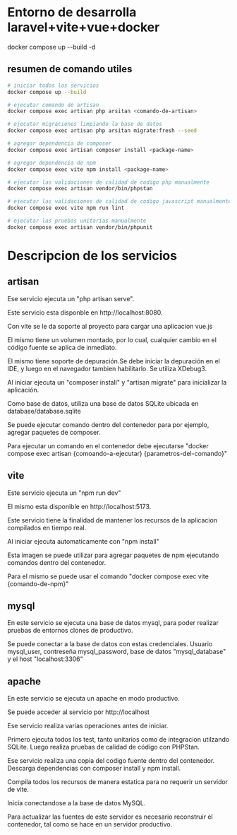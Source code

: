 # Entorno de desarrolla laravel+vite+vue+docker


docker compose up --build -d

## resumen de comando utiles

```bash
# iniciar todos los servicios
docker compose up --build

# ejecutar comando de artisan
docker compose exec artisan php arsitan <comando-de-artisan>

# ejecutar migraciones limpiando la base de datos
docker compose exec artisan php arsitan migrate:fresh --seed

# agregar dependencia de composer
docker compose exec artisan composer install <package-name>

# agregar dependencia de npm
docker compose exec vite npm install <package-name>

# ejecutar las validaciones de calidad de codigo php manualmente
docker compose exec artisan vendor/bin/phpstan

# ejecutar las validaciones de calidad de codigo javascript manualmente
docker compose exec vite npm run lint

# ejecutar las pruebas unitarias manualmente
docker compose exec artisan vendor/bin/phpunit

```

# Descripcion de los servicios

## artisan

Ese servicio ejecuta un "php artisan serve".

Este servicio esta disponble en http://localhost:8080.

Con vite se le da soporte al proyecto para cargar una aplicacion vue.js

El mismo tiene un volumen montado, por lo cual, cualquier cambio en el código fuente se aplica de inmediato.

El mismo tiene soporte de depuración.Se debe iniciar la depuración en el IDE, y luego en el navegador tambien habilitarlo. Se utiliza XDebug3.

Al iniciar ejecuta un "composer install" y "artisan migrate" para inicializar la aplicación.

Como base de datos, utiliza una base de datos SQLite ubicada en database/database.sqlite

Se puede ejecutar comando dentro del contenedor para por ejemplo, agregar paquetes de composer.

Para ejecutar un comando en el contenedor debe ejecutarse "docker compose exec artisan {comoando-a-ejecutar} {parametros-del-comando}"

## vite

Este servicio ejecuta un "npm run dev"

El mismo esta disponible en http://localhost:5173.

Este servicio tiene la finalidad de mantener los recursos de la aplicacion compilados en tiempo real.

Al iniciar ejecuta automaticamente con "npm install"

Esta imagen se puede utilizar para agregar paquetes de npm ejecutando comandos dentro del contenedor.

Para el mismo se puede usar el comando "docker compose exec vite {comando-de-npm}"

## mysql

En este servicio se ejecuta una base de datos mysql, para poder realizar pruebas de entornos clones de productivo.

Se puede conectar a la base de datos con estas credenciales. Usuario mysql_user, contreseña mysql_password, base de datos "mysql_database" y el host "localhost:3306"

## apache

En este servicio se ejecuta un apache en modo productivo.

Se puede acceder al servicio por http://localhost

Ese servicio realiza varias operaciones antes de iniciar.

Primero ejecuta todos los test, tanto unitarios como de integracion utilzando SQLite. Luego realiza pruebas de calidad de código con PHPStan.

Ese servicio realiza una copia del codigo fuente dentro del contenedor. Descarga dependencias con composer install y npm install.

Compila todos los recursos de manera estatica para no requerir un servidor de vite.

Inicia conectandose a la base de datos MySQL.

Para actualizar las fuentes de este servidor es necesario reconstruir el contenedor, tal como se hace en un servidor productivo.